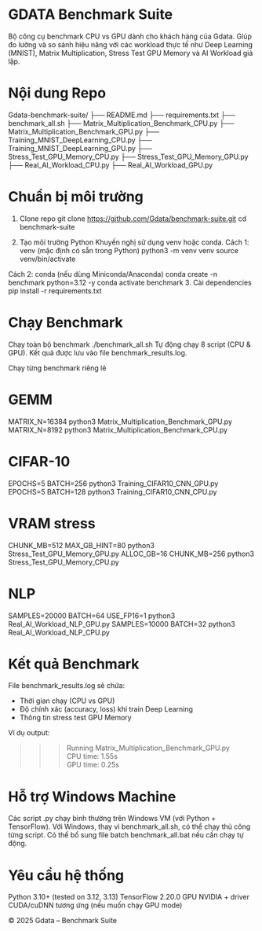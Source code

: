 # GDATA Benchmark Suite
Bộ công cụ benchmark CPU vs GPU dành cho khách hàng của Gdata. Giúp đo lường và so sánh hiệu năng với các workload thực tế như Deep Learning (MNIST), Matrix Multiplication, Stress Test GPU Memory và AI Workload giả lập.

# Nội dung Repo
Gdata-benchmark-suite/ 
├── README.md 
├── requirements.txt 
├── benchmark_all.sh 
├── Matrix_Multiplication_Benchmark_CPU.py 
├── Matrix_Multiplication_Benchmark_GPU.py 
├── Training_MNIST_DeepLearning_CPU.py 
├── Training_MNIST_DeepLearning_GPU.py 
├── Stress_Test_GPU_Memory_CPU.py 
├── Stress_Test_GPU_Memory_GPU.py 
├── Real_AI_Workload_CPU.py 
├── Real_AI_Workload_GPU.py

# Chuẩn bị môi trường
1. Clone repo 
git clone https://github.com/Gdata/benchmark-suite.git 
cd benchmark-suite

2. Tạo môi trường Python 
Khuyến nghị sử dụng venv hoặc conda. 
Cách 1: venv (mặc định có sẵn trong Python) 
python3 -m venv venv 
source venv/bin/activate 

Cách 2: conda (nếu dùng Miniconda/Anaconda) 
conda create -n benchmark python=3.12 -y 
conda activate benchmark
3. Cài dependencies 
pip install -r requirements.txt

# Chạy Benchmark
Chạy toàn bộ benchmark 
./benchmark_all.sh
Tự động chạy 8 script (CPU & GPU).
Kết quả được lưu vào file benchmark_results.log.

Chạy từng benchmark riêng lẻ 
# GEMM
MATRIX_N=16384 python3 Matrix_Multiplication_Benchmark_GPU.py
MATRIX_N=8192  python3 Matrix_Multiplication_Benchmark_CPU.py

# CIFAR-10
EPOCHS=5 BATCH=256 python3 Training_CIFAR10_CNN_GPU.py
EPOCHS=5 BATCH=128 python3 Training_CIFAR10_CNN_CPU.py

# VRAM stress
CHUNK_MB=512 MAX_GB_HINT=80 python3 Stress_Test_GPU_Memory_GPU.py
ALLOC_GB=16 CHUNK_MB=256 python3 Stress_Test_GPU_Memory_CPU.py

# NLP
SAMPLES=20000 BATCH=64 USE_FP16=1 python3 Real_AI_Workload_NLP_GPU.py
SAMPLES=10000 BATCH=32          python3 Real_AI_Workload_NLP_CPU.py


# Kết quả Benchmark
File benchmark_results.log sẽ chứa: 
- Thời gian chạy (CPU vs GPU) 
- Độ chính xác (accuracy, loss) khi train Deep Learning 
- Thông tin stress test GPU Memory 

Ví dụ output:

>>> Running Matrix_Multiplication_Benchmark_GPU.py  
CPU time: 1.55s  
GPU time: 0.25s  

# Hỗ trợ Windows Machine
Các script .py chạy bình thường trên Windows VM (với Python + TensorFlow). 
Với Windows, thay vì benchmark_all.sh, có thể chạy thủ công từng script. 
Có thể bổ sung file batch benchmark_all.bat nếu cần chạy tự động.

# Yêu cầu hệ thống
Python 3.10+ (tested on 3.12, 3.13) 
TensorFlow 2.20.0 
GPU NVIDIA + driver CUDA/cuDNN tương ứng (nếu muốn chạy GPU mode)

© 2025 Gdata – Benchmark Suite
